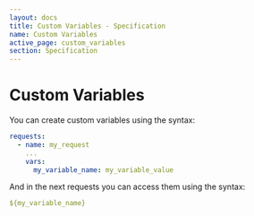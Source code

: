 ```yaml
---
layout: docs
title: Custom Variables - Specification
name: Custom Variables
active_page: custom_variables
section: Specification
---
```


# Custom Variables

You can create custom variables using the syntax:

```yaml
requests:
  - name: my_request
    ...
    vars:
      my_variable_name: my_variable_value
```

And in the next requests you can access them using the syntax:


```yaml
${my_variable_name}
```